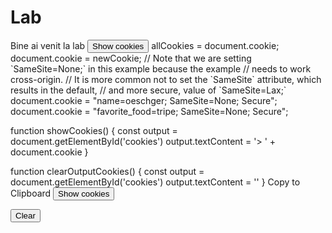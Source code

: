 # Lab
<script> document.cookie = "session=test GDPR"; 
  document.cookie = "favorite_task=collect Data"; 
  function alertCookie() { alert(document.cookie); } </script>
<body> Bine ai venit la lab <button onclick="alertCookie()">Show cookies</button> </body>
allCookies = document.cookie;
document.cookie = newCookie;
// Note that we are setting `SameSite=None;` in this example because the example
// needs to work cross-origin.
// It is more common not to set the `SameSite` attribute, which results in the default,
// and more secure, value of `SameSite=Lax;`
document.cookie = "name=oeschger; SameSite=None; Secure";
document.cookie = "favorite_food=tripe; SameSite=None; Secure";

function showCookies() {
  const output = document.getElementById('cookies')
  output.textContent = '> ' + document.cookie
}

function clearOutputCookies() {
  const output = document.getElementById('cookies')
  output.textContent = ''
}
Copy to Clipboard
<button onclick="showCookies()">Show cookies</button>

<button onclick="clearOutputCookies()">
  Clear
</button>

<div>
  <code id="cookies"></code>
</div>
